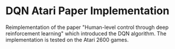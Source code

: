 # DQN Atari Paper Implementation
Reimplementation of the paper "Human-level control through deep reinforcement learning" which introduced the DQN algorithm. The implementation is tested on the Atari 2600 games.